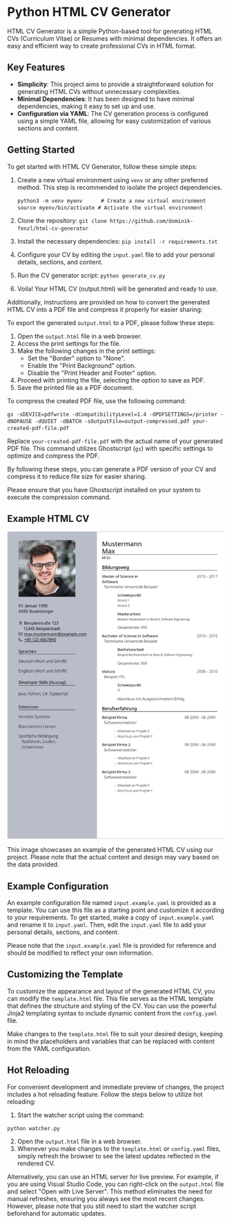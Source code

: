 # Python HTML CV Generator

HTML CV Generator is a simple Python-based tool for generating HTML CVs (Curriculum Vitae) or Resumes with minimal dependencies. It offers an easy and efficient way to create professional CVs in HTML format.

## Key Features

- **Simplicity**: This project aims to provide a straightforward solution for generating HTML CVs without unnecessary complexities.
- **Minimal Dependencies**: It has been designed to have minimal dependencies, making it easy to set up and use.
- **Configuration via YAML**: The CV generation process is configured using a simple YAML file, allowing for easy customization of various sections and content.

## Getting Started

To get started with HTML CV Generator, follow these simple steps:

1. Create a new virtual environment using `venv` or any other preferred method. This step is recommended to isolate the project dependencies.

   ```shell
   python3 -m venv myenv      # Create a new virtual environment
   source myenv/bin/activate # Activate the virtual environment
   ```
2. Clone the repository: `git clone https://github.com/dominik-fenzl/html-cv-generator`
3. Install the necessary dependencies: `pip install -r requirements.txt`
4. Configure your CV by editing the `input.yaml` file to add your personal details, sections, and content.
5. Run the CV generator script: `python generate_cv.py`
6. Voila! Your HTML CV (output.html) will be generated and ready to use.

Additionally, instructions are provided on how to convert the generated HTML CV into a PDF file and compress it properly for easier sharing:

To export the generated `output.html` to a PDF, please follow these steps:

1. Open the `output.html` file in a web browser.
2. Access the print settings for the file.
3. Make the following changes in the print settings:
   - Set the "Border" option to "None".
   - Enable the "Print Background" option.
   - Disable the "Print Header and Footer" option.
4. Proceed with printing the file, selecting the option to save as PDF.
5. Save the printed file as a PDF document.

To compress the created PDF file, use the following command:

```shell
gs -sDEVICE=pdfwrite -dCompatibilityLevel=1.4 -dPDFSETTINGS=/printer -dNOPAUSE -dQUIET -dBATCH -sOutputFile=output-compressed.pdf your-created-pdf-file.pdf
```

Replace `your-created-pdf-file.pdf` with the actual name of your generated PDF file. This command utilizes Ghostscript (`gs`) with specific settings to optimize and compress the PDF.

By following these steps, you can generate a PDF version of your CV and compress it to reduce file size for easier sharing.

Please ensure that you have Ghostscript installed on your system to execute the compression command.

## Example HTML CV

![Example CV](documentation/example.png)

This image showcases an example of the generated HTML CV using our project. 
Please note that the actual content and design may vary based on the data provided.


## Example Configuration

An example configuration file named `input.example.yaml` is provided as a template. You can use this file as a starting point and customize it according to your requirements. To get started, make a copy of `input.example.yaml` and rename it to `input.yaml`. Then, edit the `input.yaml` file to add your personal details, sections, and content.

Please note that the `input.example.yaml` file is provided for reference and should be modified to reflect your own information.


## Customizing the Template

To customize the appearance and layout of the generated HTML CV, you can modify the `template.html` file. This file serves as the HTML template that defines the structure and styling of the CV. You can use the powerful Jinja2 templating syntax to include dynamic content from the `config.yaml` file.

Make changes to the `template.html` file to suit your desired design, keeping in mind the placeholders and variables that can be replaced with content from the YAML configuration.

## Hot Reloading

For convenient development and immediate preview of changes, the project includes a hot reloading feature. Follow the steps below to utilize hot reloading:

1. Start the watcher script using the command:

```shell
python watcher.py
```

2. Open the `output.html` file in a web browser.
3. Whenever you make changes to the `template.html` or `config.yaml` files, simply refresh the browser to see the latest updates reflected in the rendered CV.

Alternatively, you can use an HTML server for live preview. For example, if you are using Visual Studio Code, you can right-click on the `output.html` file and select "Open with Live Server". This method eliminates the need for manual refreshes, ensuring you always see the most recent changes. However, please note that you still need to start the watcher script beforehand for automatic updates.